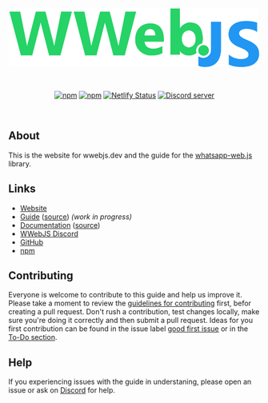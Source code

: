 <div align="center">
  <br>
  <p>
    <a href="https://wwebjs.dev"><img
        src="https://github.com/wwebjs/logos/blob/main/4_Full%20Logo%20Lockup_Small/small_banner_blue.png?raw=true"
        title="wwebjs.dev Guide" alt="wwebjs.dev Guide" width="500" /></a>
  </p>
  <br>
  <p>
    <a href="https://www.npmjs.com/package/whatsapp-web.js"><img src="https://img.shields.io/npm/v/whatsapp-web.js"
        alt="npm" /></a>
    <a href="https://www.npmjs.com/package/vuepress"><img src="https://badgen.net/npm/v/vuepress/next" alt="npm"></a>
    <a href="https://app.netlify.com/sites/wwebjs/deploys"><img
        src="https://api.netlify.com/api/v1/badges/d626778e-5786-4a34-a07d-69eda65c2430/deploy-status"
        alt="Netlify Status" /></a>
    <a href="https://discord.gg/H7DqQs4"><img src="https://img.shields.io/discord/698610475432411196.svg?logo=discord"
        alt="Discord server" /></a>
  </p>
  <br>
</div>

## About

This is the website for wwebjs.dev and the guide for the [whatsapp-web.js](wwebjs) library.

## Links

* [Website][website]
* [Guide][guide] ([source][guide-source]) _(work in progress)_
* [Documentation][documentation] ([source][documentation-source])
* [WWebJS Discord][discord]
* [GitHub][gitHub]
* [npm][npm]

## Contributing

Everyone is welcome to contribute to this guide and help us improve it. Please take a moment to review the [guidelines for contributing][contributing] first, befor creating a pull request. Don't rush a contribution, test changes locally, make sure you're doing it correctly and then submit a pull request. Ideas for you first contribution can be found in the issue label [good first issue][good-first-issue] or in the [To-Do section][todo].

## Help

If you experiencing issues with the guide in understaning, please open an issue or ask on [Discord][discord] for help.

[wwebjs]: https://github.com/pedroslopez/whatsapp-web.js
[website]: https://wwebjs.dev
[guide]: https://guide.wwebjs.dev/guide
[guide-source]: https://github.com/wwebjs/wwebjs.dev/tree/main
[documentation]: https://docs.wwebjs.dev/
[documentation-source]: https://github.com/pedroslopez/whatsapp-web.js/tree/main/docs
[discord]: https://discord.gg/H7DqQs4
[gitHub]: https://github.com/pedroslopez/whatsapp-web.js
[npm]: https://npmjs.org/package/whatsapp-web.js
[contributing]: https://github.com/wwebjs/wwebjs.dev/tree/candy/.github/CONTRIBUTING.md
[good-first-issue]: https://github.com/wwebjs/wwebjs.dev/contribute
[todo]: https://github.com/wwebjs/wwebjs.dev/projects/1
[discord]: https://discord.gg/H7DqQs4
